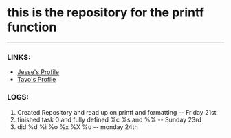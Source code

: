 # this is the repository for the printf function
---
### LINKS:
* [Jesse's Profile](https://github.com/JezzeX)
* [Tayo's Profile](https://github.com/BrainBoxTayo)
### LOGS:
1. Created Repository and read up on printf and formatting -- Friday 21st
1. finished task 0 and fully defined %c %s and %% -- Sunday 23rd
1. did %d %i %o %x %X %u -- monday 24th
